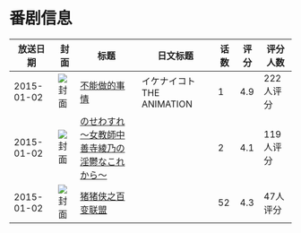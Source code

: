 # 番剧信息

|放送日期|封面|标题|日文标题|话数|评分|评分人数|
|---|---|---|---|---|---|---|
|2015-01-02|![封面](https://bangumi.tv/img/no_icon_subject.png)|[不能做的事情](https://bangumi.tv/subject/121038)|イケナイコト THE ANIMATION|1|4.9|222人评分|
|2015-01-02|![封面](https://bangumi.tv/img/no_icon_subject.png)|[のせわすれ ～女教師中善寺綾乃の淫鬱なこれから～](https://bangumi.tv/subject/121039)||2|4.1|119人评分|
|2015-01-02|![封面](https://lain.bgm.tv/pic/cover/c/d1/df/208072_YsWSz.jpg)|[猪猪侠之百变联盟](https://bangumi.tv/subject/208072)||52|4.3|47人评分|
